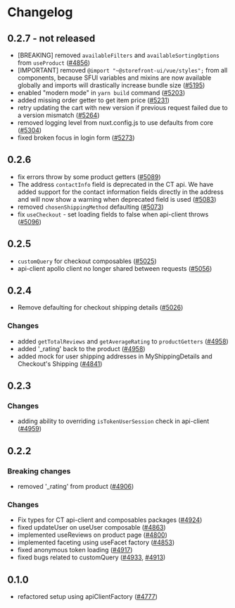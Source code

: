 # Changelog

## 0.2.7 - not released

- [BREAKING] removed `availableFilters` and `availableSortingOptions` from `useProduct` ([#4856](https://github.com/DivanteLtd/vue-storefront/issues/4856))
- [IMPORTANT] removed `@import "~@storefront-ui/vue/styles";` from all components, because SFUI variables and mixins are now available globally and imports will drastically increase bundle size ([#5195](https://github.com/DivanteLtd/vue-storefront/issues/5195))
- enabled "modern mode" in `yarn build` command ([#5203](https://github.com/DivanteLtd/vue-storefront/issues/5203))
- added missing order getter to get item price ([#5231](https://github.com/DivanteLtd/vue-storefront/issues/5231))
- retry updating the cart with new version if previous request failed due to a version mismatch ([#5264](https://github.com/DivanteLtd/vue-storefront/issues/5264))
- removed logging level from nuxt.config.js to use defaults from core ([#5304](https://github.com/DivanteLtd/vue-storefront/issues/5304))
- fixed broken focus in login form ([#5273](https://github.com/DivanteLtd/vue-storefront/issues/5273))

## 0.2.6

- fix errors throw by some product getters ([#5089](https://github.com/DivanteLtd/vue-storefront/issues/5089))
- The address `contactInfo` field is deprecated in the CT api. We have added support for the contact information fields directly in the address and will now show a warning when deprecated field is used ([#5083](https://github.com/DivanteLtd/vue-storefront/pull/5083))
- removed `chosenShippingMethod` defaulting ([#5073](https://github.com/DivanteLtd/vue-storefront/issues/5073))
- fix `useCheckout` - set loading fields to false when api-client throws ([#5096](https://github.com/DivanteLtd/vue-storefront/pull/5096))

## 0.2.5

- `customQuery` for checkout composables ([#5025](https://github.com/DivanteLtd/vue-storefront/issues/5025))
- api-client apollo client no longer shared between requests ([#5056](https://github.com/DivanteLtd/vue-storefront/pull/5056))

## 0.2.4

- Remove defaulting for checkout shipping details ([#5026](https://github.com/DivanteLtd/vue-storefront/issues/5026))

### Changes

- added `getTotalReviews` and `getAverageRating` to `productGetters` ([#4958](https://github.com/DivanteLtd/vue-storefront/issues/4958))
- added '_rating' back to the product ([#4958](https://github.com/DivanteLtd/vue-storefront/issues/4958))
- added mock for user shipping addresses in MyShippingDetails and Checkout's Shipping ([#4841](https://github.com/DivanteLtd/vue-storefront/issues/4841))

## 0.2.3

### Changes

- adding ability to overriding `isTokenUserSession` check in api-client ([#4959](https://github.com/DivanteLtd/vue-storefront/issues/4959))

## 0.2.2

### Breaking changes

- removed '_rating' from product ([#4906](https://github.com/DivanteLtd/vue-storefront/issues/4906))

### Changes

- Fix types for CT api-client and composables packages ([#4924](https://github.com/DivanteLtd/vue-storefront/pull/4924))
- fixed updateUser on useUser composable ([#4863](https://github.com/DivanteLtd/vue-storefront/issues/4863))
- implemented useReviews on product page ([#4800](https://github.com/DivanteLtd/vue-storefront/issues/4800))
- implemented faceting using useFacet factory ([#4853](https://github.com/DivanteLtd/vue-storefront/issues/4853))
- fixed anonymous token loading ([#4917](https://github.com/DivanteLtd/vue-storefront/issues/4917))
- fixed bugs related to customQuery ([#4933](https://github.com/DivanteLtd/vue-storefront/issues/4933), [#4913](https://github.com/DivanteLtd/vue-storefront/issues/4913))

## 0.1.0

- refactored setup using apiClientFactory ([#4777](https://github.com/DivanteLtd/vue-storefront/issues/4777))
